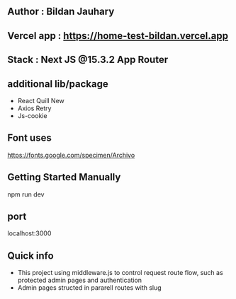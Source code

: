 ## Author : Bildan Jauhary
## Vercel app : https://home-test-bildan.vercel.app

## Stack : Next JS @15.3.2 App Router

## additional lib/package
- React Quill New
- Axios Retry
- Js-cookie

## Font uses 
https://fonts.google.com/specimen/Archivo

## Getting Started Manually
npm run dev

## port
localhost:3000

## Quick info
- This project using middleware.js to control request route flow, such as protected admin pages and authentication
- Admin pages structed in pararell routes with slug

